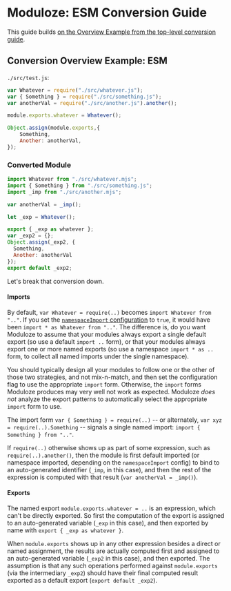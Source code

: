 # Moduloze: ESM Conversion Guide

This guide builds [on the Overview Example from the top-level conversion guide](conversion-guide.md#overview-example).

## Conversion Overview Example: ESM

`./src/test.js`:

```js
var Whatever = require("./src/whatever.js");
var { Something } = require("./src/something.js");
var anotherVal = require("./src/another.js").another();

module.exports.whatever = Whatever();

Object.assign(module.exports,{
    Something,
    Another: anotherVal,
});
```

### Converted Module

```js
import Whatever from "./src/whatever.mjs";
import { Something } from "./src/something.js";
import _imp from "./src/another.mjs";

var anotherVal = _imp();

let _exp = Whatever();

export { _exp as whatever };
var _exp2 = {};
Object.assign(_exp2, {
  Something,
  Another: anotherVal
});
export default _exp2;
```

Let's break that conversion down.

#### Imports

By default, `var Whatever = require(..)` becomes `import Whatever from ".."`. If you set the [`namespaceImport` configuration](README.md#configuration-settings) to `true`, it would have been `import * as Whatever from ".."`. The difference is, do you want Moduloze to assume that your modules always export a single default export (so use a default `import ..` form), or that your modules always export one or more named exports (so use a namespace `import * as ..` form, to collect all named imports under the single namespace).

You should typically design all your modules to follow one or the other of those two strategies, and not mix-n-match, and then set the configuration flag to use the appropriate `import` form. Otherwise, the `import` forms Moduloze produces may very well not work as expected. Moduloze *does not* analyze the export patterns to automatically select the appropriate `import` form to use.

The import form `var { Something } = require(..)` -- or alternately, `var xyz = require(..).Something` -- signals a single named import: `import { Something } from ".."`.

If `require(..)` otherwise shows up as part of some expression, such as `require(..).another()`, then the module is first default imported (or namespace imported, depending on the `namespaceImport` config) to bind to an auto-generated identifier (`_imp`, in this case), and then the rest of the expression is computed with that result (`var anotherVal = _imp()`).

#### Exports

The named export `module.exports.whatever = ..` is an expression, which can't be directly exported. So first the computation of the export is assigned to an auto-generated variable (`_exp` in this case), and then exported by name with `export { _exp as whatever }`.

When `module.exports` shows up in any other expression besides a direct or named assignment, the results are actually computed first and assigned to an auto-generated variable (`_exp2` in this case), and then exported. The assumption is that any such operations performed against `module.exports` (via the intermediary `_exp2`) should have their final computed result exported as a default export (`export default _exp2`).
